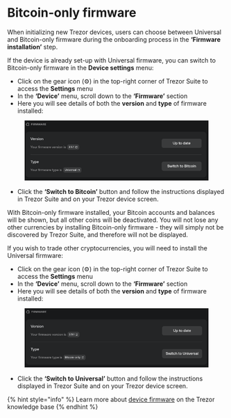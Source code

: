 # Bitcoin-only firmware

When initializing new Trezor devices, users can choose between Universal and Bitcoin-only firmware during the onboarding process in the **‘Firmware installation’** step.

If the device is already set-up with Universal firmware, you can switch to Bitcoin-only firmware in the **Device settings** menu:

* Click on the gear icon (⚙️) in the top-right corner of Trezor Suite to access the **Settings** menu
* In the **‘Device’** menu, scroll down to the **‘Firmware’** section
* Here you will see details of both the **version** and **type** of firmware installed:

<figure><img src="../.gitbook/assets/BTC_FW-1.png" alt=""><figcaption></figcaption></figure>

* Click the **‘Switch to Bitcoin’** button and follow the instructions displayed in Trezor Suite and on your Trezor device screen.

With Bitcoin-only firmware installed, your Bitcoin accounts and balances will be shown, but all other coins will be deactivated. You will not lose any other currencies by installing Bitcoin-only firmware - they will simply not be discovered by Trezor Suite, and therefore will not be displayed.

If you wish to trade other cryptocurrencies, you will need to install the Universal firmware:

* Click on the gear icon (⚙️) in the top-right corner of Trezor Suite to access the **Settings** menu
* In the **‘Device’** menu, scroll down to the **‘Firmware’** section
* Here you will see details of both the **version** and **type** of firmware installed:

<figure><img src="../.gitbook/assets/BTC_FW-2.png" alt=""><figcaption></figcaption></figure>

* Click the **‘Switch to Universal’** button and follow the instructions displayed in Trezor Suite and on your Trezor device screen.

{% hint style="info" %}
Learn more about [device firmware](https://trezor.io/learn/a/bitcoin-only-firmware-on-trezor) on the Trezor knowledge base
{% endhint %}
